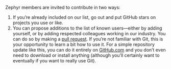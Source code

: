 
Zephyr members are invited to contribute in two ways:

1. If you’re already included on our list, go out and put GitHub stars on projects you 
use or like.  
2. You can propose additions to the list of known users—either by 
adding yourself, or by adding respected colleagues working in our industry.  You can do 
so by making a 
[pull request](https://docs.github.com/en/free-pro-team@latest/github/collaborating-with-issues-and-pull-requests/creating-a-pull-request).
If you’re not familiar with Git, this is your opportunity 
to learn a bit how to use it.  For a simple repository update like this, you can do it 
entirely on [GitHub.com](https://www.github.com) and you don’t even need to download or 
install anything (although you’ll certainly want to eventually if you want to really 
use Git).